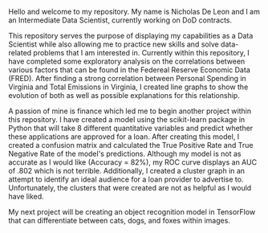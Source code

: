 Hello and welcome to my repository. My name is Nicholas De Leon and I am an Intermediate Data Scientist, currently working on DoD contracts. 

This repository serves the purpose of displaying my capabilities as a Data Scientist while also allowing me to practice new skills and solve data-related problems that I am interested in. 
Currently within this repository, I have completed some exploratory analysis on the correlations between various factors that can be found in the Federeal Reserve Economic Data (FRED).
After finding a strong correlation between Personal Spending in Virginia and Total Emissions in Virginia, I created line graphs to show the evolution of both as well as possible explanations for this relationship.

A passion of mine is finance which led me to begin another project within this repository. I have created a model using the scikit-learn package in Python that will take 8 different quantitative variables and predict whether these applications are approved for a loan.
After creating this model, I created a confusion matrix and calculated the True Positive Rate and True Negative Rate of the model's predictions. Although my model is not as accurate as I would like (Accuracy = 82%), my ROC curve displays an AUC of .802 which is not terrible. Additionally, I created a cluster graph in an attempt to identify an ideal audience for a loan provider to advertise to. Unfortunately, the clusters that were created are not as helpful as I would have liked.

My next project will be creating an object recognition model in TensorFlow that can differentiate between cats, dogs, and foxes within images. 
